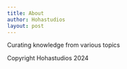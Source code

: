 ```yaml
---
title: About
author: Hohastudios
layout: post
---
```


Curating knowledge from various topics

Copyright Hohastudios 2024